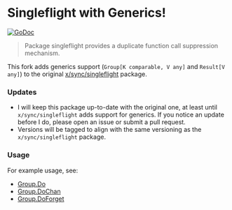 # Singleflight with Generics!

[![GoDoc](https://godoc.org/github.com/brunomvsouza/singleflight?status.svg)](https://godoc.org/github.com/alexander-akhmetov/singleflight)

> Package singleflight provides a duplicate function call suppression mechanism.

This fork adds generics support (`Group[K comparable, V any]` and `Result[V any]`) to the original [x/sync/singleflight](https://golang.org/x/sync/singleflight) package.

### Updates

- I will keep this package up-to-date with the original one, at least until `x/sync/singleflight` adds support for generics. If you notice an update before I do, please open an issue or submit a pull request.
- Versions will be tagged to align with the same versioning as the `x/sync/singleflight` package.

### Usage

For example usage, see:
- [Group.Do](examples/Do/main.go)
- [Group.DoChan](examples/DoChan/main.go)
- [Group.DoForget](examples/Forget/main.go)
